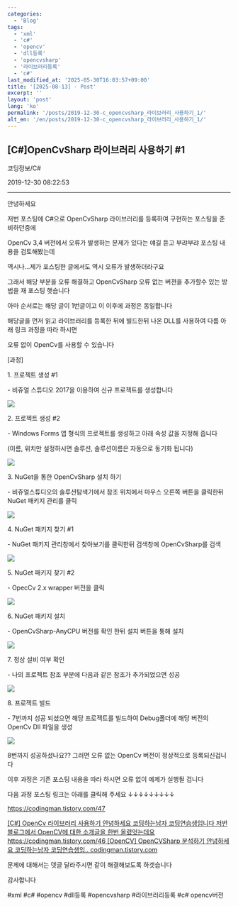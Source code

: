 ```yaml
---
categories:
  - 'Blog'
tags:
  - 'xml'
  - 'c#'
  - 'opencv'
  - 'dll등록'
  - 'opencvsharp'
  - '라이브러리등록'
  - 'c#'
last_modified_at: '2025-05-30T16:03:57+09:00'
title: '[2025-08-13] - Post'
excerpt: ''
layout: 'post'
lang: 'ko'
permalink: '/posts/2019-12-30-c_opencvsharp_라이브러리_사용하기_1/'
alt_en: '/en/posts/2019-12-30-c_opencvsharp_라이브러리_사용하기_1/'
---
```


## [C#]OpenCvSharp 라이브러리 사용하기 #1

코딩정보/C#

2019-12-30 08:22:53

* * *

안녕하세요

저번 포스팅에 C#으로 OpenCvSharp 라이브러리를 등록하여 구현하는 포스팅을 준비하던중에

OpenCv 3,4 버전에서 오류가 발생하는 문제가 있다는 얘길 듣고 부랴부랴 포스팅 내용을 검토해봤는데

역시나...제가 포스팅한 글에서도 역시 오류가 발생하더라구요

그래서 해당 부분을 오류 해결하고 OpenCvSharp 오류 없는 버젼을 추가할수 있는 방법을 재 포스팅 햇습니다

아마 순서로는 해당 글이 1번글이고 이 이후에 과정은 동일합니다

해당글을 먼저 읽고 라이브러리를 등록한 뒤에 빌드한뒤 나온 DLL를 사용하여 다름 아래 링크 과정을 따라 하시면

오류 없이 OpenCv를 사용할 수 있습니다

[과정]

1\. 프로젝트 생성 #1

\- 비쥬얼 스튜디오 2017을 이용하여 신규 프로젝트를 생성합니다

![](/assets/images/c_opencvsharp_라이브러리_사용하기_1/img.jpg)

2\. 프로젝트 생성 #2

\- Windows Forms 앱 형식의 프로젝트를 생성하고 아래 속성 값을 지정해 줍니다

(이름, 위치만 설정하시면 솔루션, 솔루션이름은 자동으로 동기화 됩니다)

![](/assets/images/c_opencvsharp_라이브러리_사용하기_1/img_1.jpg)

3\. NuGet을 통한 OpenCvSharp 설치 하기

\- 비쥬얼스튜디오의 솔루션탐색기에서 참조 위치에서 마우스 오른쪽 버튼을 클릭한뒤 NuGet 패키지 관리를 클릭

![](/assets/images/c_opencvsharp_라이브러리_사용하기_1/img_2.jpg)

4\. NuGet 패키지 찾기 #1

\- NuGet 패키지 관리창에서 찾아보기를 클릭한뒤 검색창에 OpenCvSharp를 검색

![](/assets/images/c_opencvsharp_라이브러리_사용하기_1/img_3.jpg)

5\. NuGet 패키지 찾기 #2

\- OpecCv 2.x wrapper 버전을 클릭

![](/assets/images/c_opencvsharp_라이브러리_사용하기_1/img_4.jpg)

6\. NuGet 패키지 설치

\- OpenCvSharp-AnyCPU 버전를 확인 한뒤 설치 버튼을 통해 설치

![](/assets/images/c_opencvsharp_라이브러리_사용하기_1/img_5.jpg)

7\. 정상 설비 여부 확인

\- 나의 프로젝트 참조 부분에 다음과 같은 참조가 추가되었으면 성공

![](/assets/images/c_opencvsharp_라이브러리_사용하기_1/img_6.jpg)

8\. 프로젝트 빌드

\- 7번까지 성공 되셨으면 해당 프로젝트를 빌드하여 Debug폴더에 해당 버전의 OpenCv Dll 파일을 생성

![](/assets/images/c_opencvsharp_라이브러리_사용하기_1/img_7.jpg)

8번까지 성공하셨나요?? 그러면 오류 없는 OpenCv 버전이 정상적으로 등록되신겁니다

이후 과정은 기존 포스팅 내용을 따라 하시면 오류 없이 예제가 실행될 겁니다

다음 과정 포스팅 링크는 아래를 클릭해 주세요 ↓↓↓↓↓↓↓↓↓

<https://codingman.tistory.com/47>

[ [C#] OpenCv 라이브러리 사용하기 안녕하세요 코딩하는남자 코딩연습생입니다 저번 블로그에서 OpenCV에 대한 소개글을 한번
올렸엇는데요 https://codingman.tistory.com/46 [OpenCV] OpenCVSharp 분석하기 안녕하세요 코딩하는남자
코딩연습생입.. codingman.tistory.com ](https://codingman.tistory.com/47)

문제에 대해서는 뎃글 달라주시면 같이 해결해보도록 하겟습니다

감사합니다

  

#xml #c# #opencv #dll등록 #opencvsharp #라이브러리등록 #c# opencv버전

